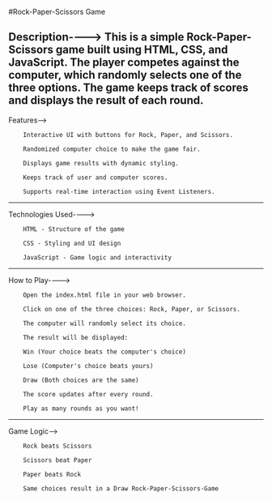 #Rock-Paper-Scissors Game

Description---->
This is a simple Rock-Paper-Scissors game built using HTML, CSS, and JavaScript. The player competes against the computer, which randomly selects one of the three options. The game keeps track of scores and displays the result of each round.
----------------------------------------------
Features-->

        Interactive UI with buttons for Rock, Paper, and Scissors.

        Randomized computer choice to make the game fair.

        Displays game results with dynamic styling.

        Keeps track of user and computer scores.

        Supports real-time interaction using Event Listeners.
-------------------------------------------------------------------

Technologies Used---->

        HTML - Structure of the game

        CSS - Styling and UI design

        JavaScript - Game logic and interactivity
------------------------------------------------------------------

How to Play---->

        Open the index.html file in your web browser.

        Click on one of the three choices: Rock, Paper, or Scissors.

        The computer will randomly select its choice.

        The result will be displayed:

        Win (Your choice beats the computer's choice)

        Lose (Computer's choice beats yours)

        Draw (Both choices are the same)

        The score updates after every round.

        Play as many rounds as you want!
------------------------------------------------------------------------------------------

Game Logic-->

        Rock beats Scissors

        Scissors beat Paper

        Paper beats Rock

        Same choices result in a Draw Rock-Paper-Scissors-Game